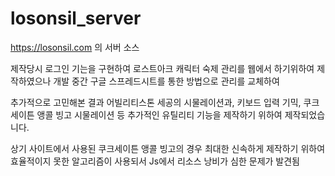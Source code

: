 # losonsil_server

https://losonsil.com 의 서버 소스

제작당시 로그인 기는을 구현하여 로스트아크 캐릭터 숙제 관리를 웹에서 하기위하여 제작하였으나 개발 중간 구글 스프레드시트를 통한 방법으로 관리를 교체하여

추가적으로 고민해본 결과 어빌리티스톤 세공의 시물레이션과, 키보드 입력 기믹, 쿠크세이튼 앵콜 빙고 시물레이션 등 추가적인 유틸리티 기능을 제작하기 위하여 제작되었습니다.

상기 사이트에서 사용된 쿠크세이튼 앵콜 빙고의 경우 최대한 신속하게 제작하기 위하여 효율적이지 못한 알고리즘이 사용되서 Js에서 리소스 낭비가 심한 문제가 발견됨